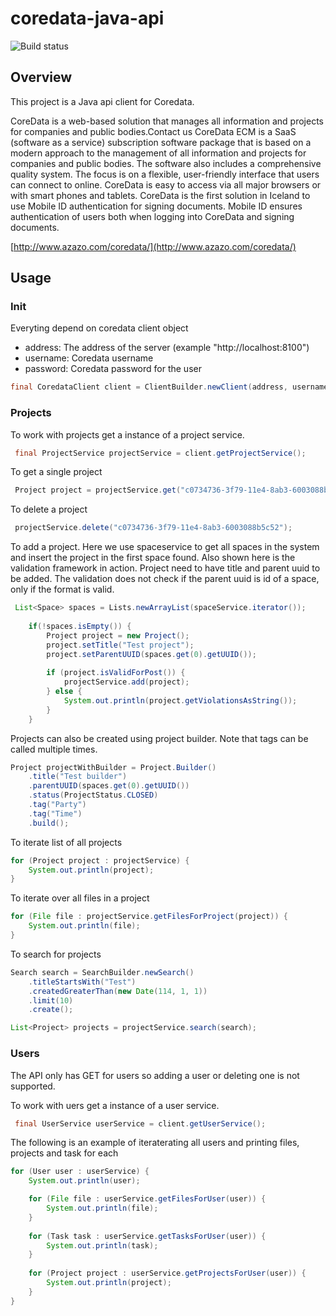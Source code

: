 coredata-java-api
=================

![Build status](https://travis-ci.org/joningis/coredata-java-api.svg?branch=master)

## Overview

This project is a Java api client for Coredata.

CoreData is a web-based solution that manages all information and projects for companies and public bodies.Contact us
CoreData ECM is a SaaS (software as a service) subscription software package that is based on a modern approach to the management of all information and projects for companies and public bodies. The software also includes a comprehensive quality system. The focus is on a flexible, user-friendly interface that users can connect to online. CoreData is easy to access via all major browsers or with smart phones and tablets. 
CoreData is the first solution in Iceland to use Mobile ID authentication for signing documents. Mobile ID ensures authentication of users both when logging into CoreData and signing documents.

[http://www.azazo.com/coredata/](http://www.azazo.com/coredata/)


## Usage

### Init

Everyting depend on coredata client object

* address: The address of the server (example "http://localhost:8100")
* username: Coredata username
* password: Coredata password for the user

```java
final CoredataClient client = ClientBuilder.newClient(address, username, password);
```

### Projects

To work with projects get a instance of a project service.

```java
 final ProjectService projectService = client.getProjectService();
 ```

 To get a single project

```java
 Project project = projectService.get("c0734736-3f79-11e4-8ab3-6003088b5c52");
 ```

 To delete a project

```java
 projectService.delete("c0734736-3f79-11e4-8ab3-6003088b5c52");
 ```

 To add a project. 
 Here we use spaceservice to get all spaces in the system and insert the project in the first space found.
 Also shown here is the validation framework in action. Project need to have title and parent uuid to be added. The validation does not check if the parent uuid is id of a space, only if the format is valid.

```java
 List<Space> spaces = Lists.newArrayList(spaceService.iterator());
        
	if(!spaces.isEmpty()) {
		Project project = new Project();
		project.setTitle("Test project");
		project.setParentUUID(spaces.get(0).getUUID());
            
		if (project.isValidForPost()) {
			projectService.add(project);
		} else {
			System.out.println(project.getViolationsAsString());
		}
	}
 ```

 Projects can also be created using project builder. Note that tags can be called multiple times.

```java
Project projectWithBuilder = Project.Builder()
	.title("Test builder")
	.parentUUID(spaces.get(0).getUUID())
	.status(ProjectStatus.CLOSED)
	.tag("Party")
	.tag("Time")
	.build();
 ```

 To iterate list of all projects

```java
for (Project project : projectService) {
    System.out.println(project);
}
 ```

To iterate over all files in a project

```java
for (File file : projectService.getFilesForProject(project)) {
    System.out.println(file);
}
 ```

To search for projects

```java
Search search = SearchBuilder.newSearch()
	.titleStartsWith("Test")
	.createdGreaterThan(new Date(114, 1, 1))
	.limit(10)
	.create();

List<Project> projects = projectService.search(search);
 ```

### Users

The API only has GET for users so adding a user or deleting one is not supported.

To work with uers get a instance of a user service.

```java
 final UserService userService = client.getUserService();
 ```

The following is an example of iteraterating all users and printing files, projects and task for each

```java
for (User user : userService) {
	System.out.println(user);

	for (File file : userService.getFilesForUser(user)) {
		System.out.println(file);
	}
	
	for (Task task : userService.getTasksForUser(user)) {
		System.out.println(task);
	}
    
	for (Project project : userService.getProjectsForUser(user)) {
    	System.out.println(project);
	}
}
 ```


